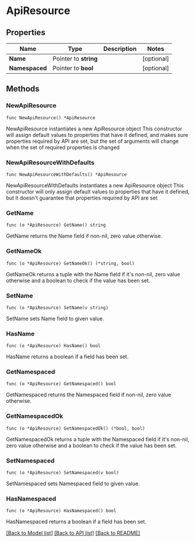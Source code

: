 # ApiResource

## Properties

Name | Type | Description | Notes
------------ | ------------- | ------------- | -------------
**Name** | Pointer to **string** |  | [optional] 
**Namespaced** | Pointer to **bool** |  | [optional] 

## Methods

### NewApiResource

`func NewApiResource() *ApiResource`

NewApiResource instantiates a new ApiResource object
This constructor will assign default values to properties that have it defined,
and makes sure properties required by API are set, but the set of arguments
will change when the set of required properties is changed

### NewApiResourceWithDefaults

`func NewApiResourceWithDefaults() *ApiResource`

NewApiResourceWithDefaults instantiates a new ApiResource object
This constructor will only assign default values to properties that have it defined,
but it doesn't guarantee that properties required by API are set

### GetName

`func (o *ApiResource) GetName() string`

GetName returns the Name field if non-nil, zero value otherwise.

### GetNameOk

`func (o *ApiResource) GetNameOk() (*string, bool)`

GetNameOk returns a tuple with the Name field if it's non-nil, zero value otherwise
and a boolean to check if the value has been set.

### SetName

`func (o *ApiResource) SetName(v string)`

SetName sets Name field to given value.

### HasName

`func (o *ApiResource) HasName() bool`

HasName returns a boolean if a field has been set.

### GetNamespaced

`func (o *ApiResource) GetNamespaced() bool`

GetNamespaced returns the Namespaced field if non-nil, zero value otherwise.

### GetNamespacedOk

`func (o *ApiResource) GetNamespacedOk() (*bool, bool)`

GetNamespacedOk returns a tuple with the Namespaced field if it's non-nil, zero value otherwise
and a boolean to check if the value has been set.

### SetNamespaced

`func (o *ApiResource) SetNamespaced(v bool)`

SetNamespaced sets Namespaced field to given value.

### HasNamespaced

`func (o *ApiResource) HasNamespaced() bool`

HasNamespaced returns a boolean if a field has been set.


[[Back to Model list]](../README.md#documentation-for-models) [[Back to API list]](../README.md#documentation-for-api-endpoints) [[Back to README]](../README.md)


